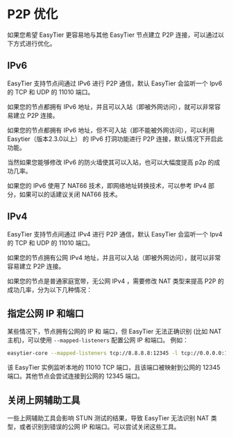 # P2P 优化

如果您希望 EasyTier 更容易地与其他 EasyTier 节点建立 P2P 连接，可以通过以下方式进行优化。

## IPv6

EasyTier 支持节点间通过 IPv6 进行 P2P 通信，默认 EasyTier 会监听一个 Ipv6 的 TCP 和 UDP 的 11010 端口。

如果您的节点都拥有 IPv6 地址，并且可以入站（即被外网访问），就可以非常容易建立 P2P 连接。

如果您的节点都拥有 IPv6 地址，但不可入站（即不能被外网访问），可以利用 Easytier（版本2.3.0以上） 的 IPv6 打洞功能进行 P2P 连接，默认情况下开启此功能。

当然如果您能够修改 IPv6 的防火墙使其可以入站，也可以大幅度提高 p2p 的成功几率。

如果您的 IPv6 使用了 NAT66 技术，即网络地址转换技术，可以参考 IPv4 部分，如果可以的话建议关闭 NAT66 技术。

## IPv4

EasyTier 支持节点间通过 IPv4 进行 P2P 通信，默认 EasyTier 会监听一个 Ipv4 的 TCP 和 UDP 的 11010 端口。

如果您的节点拥有公网 IPv4 地址，并且可以入站（即被外网访问），就可以非常容易建立 P2P 连接。

如果您的节点是普通家庭宽带，无公网 IPv4 ，需要修改 NAT 类型来提高 P2P 的成功几率，分为以下几种情况：



## 指定公网 IP 和端口

某些情况下，节点拥有公网的 IP 和 端口，但 EasyTier 无法正确识别 (比如 NAT 主机)，可以使用 `--mapped-listeners` 配置公网 IP 和端口。 例如：

```sh
easytier-core --mapped-listeners tcp://8.8.8.8:12345 -l tcp://0.0.0.0:11010
```

该 EasyTier 实例监听本地的 11010 TCP 端口，且该端口被映射到公网的 12345 端口。其他节点会尝试连接到公网的 12345 端口。

## 关闭上网辅助工具

一些上网辅助工具会影响 STUN 测试的结果，导致 EasyTier 无法识别 NAT 类型，或者识别到错误的公网 IP 和端口。可以尝试关闭这些工具。
